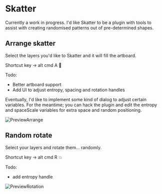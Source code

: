# Skatter
Currently a work in progress. I'd like Skatter to be a plugin with tools to assist with creating randomised patterns out of pre-determined shapes. 

## Arrange skatter
Select the layers you'd like to Skatter and it will fill the artboard.

Shortcut key -> alt cmd A :tada:

Todo:
  - Better artboard support
  - Add UI to adjust entropy, spacing and rotation handles
  
 Eventually, I'd like to implement some kind of dialog to adjust certain variables. For the meantime; you can hack the plugin and edit the entropy and spaceScale variables for extra space and random positioning. 

![PreviewArrange](https://raw.githubusercontent.com/joshdjuric/Skatter/master/docs/preview-arrange.gif "Preview arrange")

## Random rotate
Select your layers and rotate them... randomly.

Shortcut key -> alt cmd R :boom: 

Todo:
  - add entropy handle
  
![PreviewRotation](https://raw.githubusercontent.com/joshdjuric/Skatter/master/docs/preview-rotation.gif "Preview rotation")
